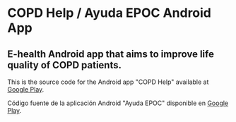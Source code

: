 # COPD Help / Ayuda EPOC Android App
## E-health Android app that aims to improve life quality of COPD patients.
This is the source code for the Android app "COPD Help" available at [Google Play](https://play.google.com/store/apps/details?id=com.aarcosg.copdhelp).   

Código fuente de la aplicación Android "Ayuda EPOC" disponible en [Google Play](https://play.google.com/store/apps/details?id=com.aarcosg.copdhelp).
